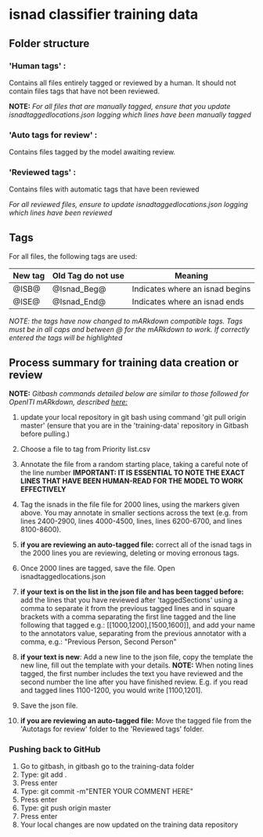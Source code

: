# **isnad classifier training data**

## **Folder structure**

### 'Human tags' : 

Contains all files entirely tagged or reviewed by a human. It should not contain files tags that have not been reviewed.

**NOTE:**
*For all files that are manually tagged, ensure that you update isnadtaggedlocations.json logging which lines have been manually tagged*

### 'Auto tags for review' : 

Contains files tagged by the model awaiting review.


### 'Reviewed tags' :

Contains files with automatic tags that have been reviewed

*For all reviewed files, ensure to update isnadtaggedlocations.json logging which lines have been reviewed*

## **Tags**

For all files, the following tags are used: 

| **New tag** | Old Tag **do not use** | Meaning |
| --- | --- | --- |
| @ISB@ | @Isnad_Beg@ | Indicates where an isnad begins |
| @ISE@ | @Isnad_End@ | Indicates where an isnad ends |

*NOTE: the tags have now changed to mARkdown compatible tags. Tags must be in all caps and between @ for the mARkdown to work. If correctly entered the tags will be highlighted*

## **Process summary for training data creation or review**

**NOTE:** *Gitbash commands detailed below are similar to those followed for OpenITI mARkdown, described [here:](https://docs.google.com/document/d/1XsRR56gn3LvpToTtmy7_YlLtG9bybZImhVMvX1SISrE/edit?usp=sharing "OpenITI mARkdown Annotation workflow")* 

  1. update your local repository in git bash using command 'git pull origin master' (ensure that you are in the 'training-data' repository in Gitbash before pulling.)

  1. Choose a file to tag from Priority list.csv

  1. Annotate the file from a random starting place, taking a careful note of the line number
  **IMPORTANT: IT IS ESSENTIAL TO NOTE THE EXACT LINES THAT HAVE BEEN HUMAN-READ FOR THE MODEL TO WORK EFFECTIVELY**

  1. Tag the isnads in the file file for 2000 lines, using the markers given above. You may annotate in smaller sections across the text (e.g. from lines 2400-2900, lines 4000-4500, lines, lines 6200-6700, and lines 8100-8600).

  1. **if you are reviewing an auto-tagged file:** correct all of the isnad tags in the 2000 lines you are reviewing, deleting or moving erronous tags.

  1. Once 2000 lines are tagged, save the file. Open isnadtaggedlocations.json

  1. **if your text is on the list in the json file and has been tagged before:** add the lines that you have reviewed after 'taggedSections' using a comma to separate it from the previous tagged lines and in square brackets with a comma separating the first line tagged and the line following that tagged e.g.: [[1000,1200],[1500,1600]], and add your name to the annotators value, separating from the previous annotator with a comma, e.g.: "Previous Person, Second Person"
 
  1. **if your text is new**: Add a new line to the json file, copy the template the new line, fill out the template with your details.
  **NOTE:** When noting lines tagged, the first number includes the text you have reviewed and the second number the line after you have finished review. E.g. if you read and tagged lines 1100-1200, you would write [1100,1201].

  1. Save the json file.

  1. **if you are reviewing an auto-tagged file:** Move the tagged file from the 'Autotags for review' folder to the 'Reviewed tags' folder.

### **Pushing back to GitHub**
  1. Go to gitbash, in gitbash go to the training-data folder
  1. Type: git add .
  1. Press enter
  1. Type: git commit -m"ENTER YOUR COMMENT HERE"
  1. Press enter
  1. Type: git push origin master
  1. Press enter
  1. Your local changes are now updated on the training data repository

